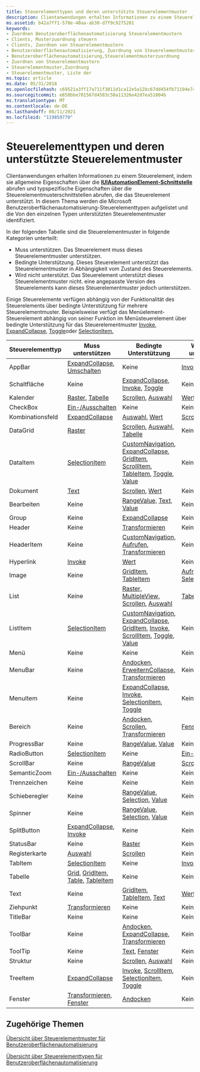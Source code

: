 ```yaml
---
title: Steuerelementtypen und deren unterstützte Steuerelementmuster
description: Clientanwendungen erhalten Informationen zu einem Steuerelement, indem sie allgemeine Eigenschaften über die IUIAutomationElement-Schnittstelle abrufen und typspezifische Eigenschaften über die Steuerelementmusterschnittstellen abrufen, die das Steuerelement unterstützt.
ms.assetid: b42a7ff1-570e-40aa-ab30-d7f9c9275201
keywords:
- Zuordnen Benutzeroberflächenautomatisierung Steuerelementmustern
- Clients, Musterzuordnung steuern
- Clients, Zuordnen von Steuerelementmustern
- Benutzeroberflächenautomatisierung, Zuordnung von Steuerelementmustern
- Benutzeroberflächenautomatisierung,Steuerelementmusterzuordnung
- Zuordnen von Steuerelementmustern
- Steuerelementmuster,Zuordnung
- Steuerelementmuster, Liste der
ms.topic: article
ms.date: 05/31/2018
ms.openlocfilehash: c69521a3ff17a711f3011d1ca12e5a12bc67dd454fb71194e74a603a69cace8c
ms.sourcegitcommit: e858bbe701567d4583c50a11326e42d7ea51804b
ms.translationtype: MT
ms.contentlocale: de-DE
ms.lasthandoff: 08/11/2021
ms.locfileid: "119859770"
---
```

# <a name="control-types-and-their-supported-control-patterns"></a>Steuerelementtypen und deren unterstützte Steuerelementmuster

Clientanwendungen erhalten Informationen zu einem Steuerelement, indem sie allgemeine Eigenschaften über die [**IUIAutomationElement-Schnittstelle**](/windows/desktop/api/UIAutomationClient/nn-uiautomationclient-iuiautomationelement) abrufen und typspezifische Eigenschaften über die Steuerelementmusterschnittstellen abrufen, die das Steuerelement unterstützt. In diesem Thema werden die Microsoft Benutzeroberflächenautomatisierung-Steuerelementtypen aufgelistet und die Von den einzelnen Typen unterstützten Steuerelementmuster identifiziert.

In der folgenden Tabelle sind die Steuerelementmuster in folgende Kategorien unterteilt:

-   Muss unterstützen. Das Steuerelement muss dieses Steuerelementmuster unterstützen.
-   Bedingte Unterstützung. Dieses Steuerelement unterstützt das Steuerelementmuster in Abhängigkeit vom Zustand des Steuerelements.
-   Wird nicht unterstützt. Das Steuerelement unterstützt dieses Steuerelementmuster nicht. eine angepasste Version des Steuerelements kann dieses Steuerelementmuster jedoch unterstützen.

Einige Steuerelemente verfügen abhängig von der Funktionalität des Steuerelements über bedingte Unterstützung für mehrere Steuerelementmuster. Beispielsweise verfügt das Menüelement-Steuerelement abhängig von seiner Funktion im Menüsteuerelement über bedingte Unterstützung für das Steuerelementmuster [Invoke](uiauto-implementinginvoke.md), [ExpandCollapse](uiauto-implementingexpandcollapse.md), [Toggle](uiauto-implementingtoggle.md)oder [SelectionItem.](uiauto-implementingselectionitem.md)



| Steuerelementtyp | Muss unterstützen                                                                                                                                                           | Bedingte Unterstützung                                                                                                                                                                                                                                                                                                                               | Wird nicht unterstützt.                                                                               |
|--------------|------------------------------------------------------------------------------------------------------------------------------------------------------------------------|---------------------------------------------------------------------------------------------------------------------------------------------------------------------------------------------------------------------------------------------------------------------------------------------------------------------------------------------------|------------------------------------------------------------------------------------------------|
| AppBar       | [ExpandCollapse](uiauto-implementingexpandcollapse.md), [Umschalten](uiauto-implementingtoggle.md)                                                                       | Keine                                                                                                                                                                                                                                                                                                                                              | [Invoke](uiauto-implementinginvoke.md)                                                        |
| Schaltfläche       | Keine                                                                                                                                                                   | [ExpandCollapse](uiauto-implementingexpandcollapse.md), [Invoke](uiauto-implementinginvoke.md), [Toggle](uiauto-implementingtoggle.md)                                                                                                                                                                                                         | Keine                                                                                           |
| Kalender     | [Raster,](uiauto-implementinggrid.md) [Tabelle](uiauto-implementingtable.md)                                                                                             | [Scrollen](uiauto-implementingscroll.md), [Auswahl](uiauto-implementingselection.md)                                                                                                                                                                                                                                                            | [Wert](uiauto-implementingvalue.md)                                                          |
| CheckBox     | [Ein-/Ausschalten](uiauto-implementingtoggle.md)                                                                                                                                | Keine                                                                                                                                                                                                                                                                                                                                              | Keine                                                                                           |
| Kombinationsfeld     | [ExpandCollapse](uiauto-implementingexpandcollapse.md)                                                                                                                | [Auswahl,](uiauto-implementingselection.md) [Wert](uiauto-implementingvalue.md)                                                                                                                                                                                                                                                              | [Scrollen](uiauto-implementingscroll.md)                                                        |
| DataGrid     | [Raster](uiauto-implementinggrid.md)                                                                                                                                    | [Scrollen,](uiauto-implementingscroll.md) [Auswahl,](uiauto-implementingselection.md) [Tabelle](uiauto-implementingtable.md)                                                                                                                                                                                                                     | Keine                                                                                           |
| DataItem     | [SelectionItem](uiauto-implementingselectionitem.md)                                                                                                                  | [CustomNavigation](uiauto-implementingcustomnavigation.md), [ExpandCollapse](uiauto-implementingexpandcollapse.md), [GridItem](uiauto-implementinggriditem.md), [ScrollItem](uiauto-implementingscrollitem.md), [TableItem](uiauto-implementingtableitem.md), [Toggle](uiauto-implementingtoggle.md), [Value](uiauto-implementingvalue.md) | Keine                                                                                           |
| Dokument     | [Text](uiauto-about-text-and-textrange-patterns.md)                                                                                                                   | [Scrollen](uiauto-implementingscroll.md), [Wert](uiauto-implementingvalue.md)                                                                                                                                                                                                                                                                    | Keine                                                                                           |
| Bearbeiten         | Keine                                                                                                                                                                   | [RangeValue,](uiauto-implementingrangevalue.md) [Text,](uiauto-about-text-and-textrange-patterns.md) [Value](uiauto-implementingvalue.md)                                                                                                                                                                                                      | Keine                                                                                           |
| Group        | Keine                                                                                                                                                                   | [ExpandCollapse](uiauto-implementingexpandcollapse.md)                                                                                                                                                                                                                                                                                           | Keine                                                                                           |
| Header       | Keine                                                                                                                                                                   | [Transformieren](uiauto-implementingtransform.md)                                                                                                                                                                                                                                                                                                     | Keine                                                                                           |
| HeaderItem   | Keine                                                                                                                                                                   | [CustomNavigation,](uiauto-implementingcustomnavigation.md) [Aufrufen,](uiauto-implementinginvoke.md) [Transformieren](uiauto-implementingtransform.md)                                                                                                                                                                                               | Keine                                                                                           |
| Hyperlink    | [Invoke](uiauto-implementinginvoke.md)                                                                                                                                | [Wert](uiauto-implementingvalue.md)                                                                                                                                                                                                                                                                                                             | Keine                                                                                           |
| Image        | Keine                                                                                                                                                                   | [GridItem](uiauto-implementinggriditem.md), [TableItem](uiauto-implementingtableitem.md)                                                                                                                                                                                                                                                        | [Aufrufen von](uiauto-implementinginvoke.md), [SelectionItem](uiauto-implementingselectionitem.md) |
| List         | Keine                                                                                                                                                                   | [Raster,](uiauto-implementinggrid.md) [MultipleView,](uiauto-implementingmultipleview.md) [Scrollen,](uiauto-implementingscroll.md) [Auswahl](uiauto-implementingselection.md)                                                                                                                                                                  | [Tabelle](uiauto-implementingtable.md)                                                          |
| ListItem     | [SelectionItem](uiauto-implementingselectionitem.md)                                                                                                                  | [CustomNavigation](uiauto-implementingcustomnavigation.md), [ExpandCollapse](uiauto-implementingexpandcollapse.md), [GridItem](uiauto-implementinggriditem.md), [Invoke](uiauto-implementinginvoke.md), [ScrollItem](uiauto-implementingscrollitem.md), [Toggle](uiauto-implementingtoggle.md), [Value](uiauto-implementingvalue.md)       | Keine                                                                                           |
| Menü         | Keine                                                                                                                                                                   | Keine                                                                                                                                                                                                                                                                                                                                              | Keine                                                                                           |
| MenuBar      | Keine                                                                                                                                                                   | [Andocken,](uiauto-implementingdock.md) [ErweiternCollapse,](uiauto-implementingexpandcollapse.md) [Transformieren](uiauto-implementingtransform.md)                                                                                                                                                                                                       | Keine                                                                                           |
| MenuItem     | Keine                                                                                                                                                                   | [ExpandCollapse](uiauto-implementingexpandcollapse.md), [Invoke](uiauto-implementinginvoke.md), [SelectionItem](uiauto-implementingselectionitem.md), [Toggle](uiauto-implementingtoggle.md)                                                                                                                                                  | Keine                                                                                           |
| Bereich         | Keine                                                                                                                                                                   | [Andocken,](uiauto-implementingdock.md) [Scrollen,](uiauto-implementingscroll.md) [Transformieren](uiauto-implementingtransform.md)                                                                                                                                                                                                                       | [Fenster](uiauto-implementingwindow.md)                                                        |
| ProgressBar  | Keine                                                                                                                                                                   | [RangeValue](uiauto-implementingrangevalue.md), [Value](uiauto-implementingvalue.md)                                                                                                                                                                                                                                                            | Keine                                                                                           |
| RadioButton  | [SelectionItem](uiauto-implementingselectionitem.md)                                                                                                                  | Keine                                                                                                                                                                                                                                                                                                                                              | [Ein-/Ausschalten](uiauto-implementingtoggle.md)                                                        |
| ScrollBar    | Keine                                                                                                                                                                   | [RangeValue](uiauto-implementingrangevalue.md)                                                                                                                                                                                                                                                                                                   | [Scrollen](uiauto-implementingscroll.md)                                                        |
| SemanticZoom | [Ein-/Ausschalten](uiauto-implementingtoggle.md)                                                                                                                                | Keine                                                                                                                                                                                                                                                                                                                                              | Keine                                                                                           |
| Trennzeichen    | Keine                                                                                                                                                                   | Keine                                                                                                                                                                                                                                                                                                                                              | Keine                                                                                           |
| Schieberegler       | Keine                                                                                                                                                                   | [RangeValue](uiauto-implementingrangevalue.md), [Selection](uiauto-implementingselection.md), [Value](uiauto-implementingvalue.md)                                                                                                                                                                                                             | Keine                                                                                           |
| Spinner      | Keine                                                                                                                                                                   | [RangeValue](uiauto-implementingrangevalue.md), [Selection](uiauto-implementingselection.md), [Value](uiauto-implementingvalue.md)                                                                                                                                                                                                             | Keine                                                                                           |
| SplitButton  | [ExpandCollapse](uiauto-implementingexpandcollapse.md), [Invoke](uiauto-implementinginvoke.md)                                                                       | Keine                                                                                                                                                                                                                                                                                                                                              | Keine                                                                                           |
| StatusBar    | Keine                                                                                                                                                                   | [Raster](uiauto-implementinggrid.md)                                                                                                                                                                                                                                                                                                               | Keine                                                                                           |
| Registerkarte          | [Auswahl](uiauto-implementingselection.md)                                                                                                                          | [Scrollen](uiauto-implementingscroll.md)                                                                                                                                                                                                                                                                                                           | Keine                                                                                           |
| TabItem      | [SelectionItem](uiauto-implementingselectionitem.md)                                                                                                                  | Keine                                                                                                                                                                                                                                                                                                                                              | [Invoke](uiauto-implementinginvoke.md)                                                        |
| Tabelle        | [Grid,](uiauto-implementinggrid.md) [GridItem,](uiauto-implementinggriditem.md) [Table,](uiauto-implementingtable.md) [TableItem](uiauto-implementingtableitem.md) | Keine                                                                                                                                                                                                                                                                                                                                              | Keine                                                                                           |
| Text         | Keine                                                                                                                                                                   | [GridItem](uiauto-implementinggriditem.md), [TableItem](uiauto-implementingtableitem.md), [Text](uiauto-about-text-and-textrange-patterns.md)                                                                                                                                                                                                  | [Wert](uiauto-implementingvalue.md)                                                          |
| Ziehpunkt        | [Transformieren](uiauto-implementingtransform.md)                                                                                                                          | Keine                                                                                                                                                                                                                                                                                                                                              | Keine                                                                                           |
| TitleBar     | Keine                                                                                                                                                                   | Keine                                                                                                                                                                                                                                                                                                                                              | Keine                                                                                           |
| ToolBar      | Keine                                                                                                                                                                   | [Andocken,](uiauto-implementingdock.md) [ExpandCollapse,](uiauto-implementingexpandcollapse.md) [Transformieren](uiauto-implementingtransform.md)                                                                                                                                                                                                       | Keine                                                                                           |
| ToolTip      | Keine                                                                                                                                                                   | [Text](uiauto-about-text-and-textrange-patterns.md), [Fenster](uiauto-implementingwindow.md)                                                                                                                                                                                                                                                     | Keine                                                                                           |
| Struktur         | Keine                                                                                                                                                                   | [Scrollen,](uiauto-implementingscroll.md) [Auswahl](uiauto-implementingselection.md)                                                                                                                                                                                                                                                            | Keine                                                                                           |
| TreeItem     | [ExpandCollapse](uiauto-implementingexpandcollapse.md)                                                                                                                | [Invoke](uiauto-implementinginvoke.md), [ScrollItem](uiauto-implementingscrollitem.md), [SelectionItem](uiauto-implementingselectionitem.md), [Toggle](uiauto-implementingtoggle.md)                                                                                                                                                          | Keine                                                                                           |
| Fenster       | [Transformieren,](uiauto-implementingtransform.md) [Fenster](uiauto-implementingwindow.md)                                                                                 | [Andocken](uiauto-implementingdock.md)                                                                                                                                                                                                                                                                                                               | Keine                                                                                           |



 

## <a name="related-topics"></a>Zugehörige Themen

<dl> <dt>

[Übersicht über Steuerelementmuster für Benutzeroberflächenautomatisierung](uiauto-controlpatternsoverview.md)
</dt> <dt>

[Übersicht über Steuerelementtypen für Benutzeroberflächenautomatisierung](uiauto-controltypesoverview.md)
</dt> </dl>

 

 




